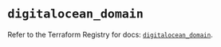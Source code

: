 # `digitalocean_domain`

Refer to the Terraform Registry for docs: [`digitalocean_domain`](https://registry.terraform.io/providers/digitalocean/digitalocean/2.49.2/docs/resources/domain).
